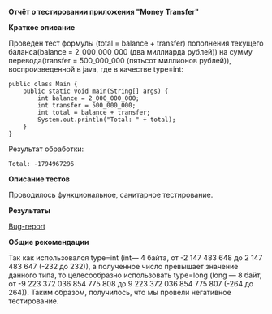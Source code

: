 **Отчёт о тестировании приложения "Money Transfer"**

**Краткое описание**


Проведен тест формулы (total = balance + transfer) пополнения текущего баланса(balance = 2_000_000_000 (два миллиарда рублей)) на сумму перевода(transfer = 500_000_000 (пятьсот миллионов рублей)), воспроизведенной в java, где в качестве type=int:
```
public class Main {
    public static void main(String[] args) {
        int balance = 2_000_000_000;
        int transfer = 500_000_000;
        int total = balance + transfer;
        System.out.println("Total: " + total);
    }
}
```
Результат обработки:
```
Total: -1794967296
```


**Описание тестов**

Проводилось  функциональное, санитарное тестирование.

**Результаты**

[Bug-report](https://github.com/ArtSV86/Money-Transfer/issues/1)

   

**Общие рекомендации**

Так как использовался type=int (int— 4 байта, от -2 147 483 648 до 2 147 483 647 (-232 до 232)), а полученное число превышает значение данного типа, то целесообразно использовать type=long (long — 8 байт, от -9 223 372 036 854 775 808 до 9 223 372 036 854 775 807 
(-264 до 264)).
 Таким образом, получилось, что мы провели негативное тестирование.